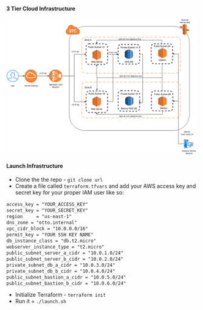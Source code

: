 #### 3 Tier Cloud Infrastructure 


![Infrastructure](static/infrastructure.png)


#### Launch Infrastructure

* Clone the the repo - `git clone url`
* Create a file called `terraform.tfvars` and add your AWS access key and secret key for your proper IAM user like so:

```
access_key = "YOUR_ACCESS_KEY"
secret_key = "YOUR_SECRET_KEY"
region     = "us-east-1"
dns_zone = "otto.internal"
vpc_cidr_block = "10.0.0.0/16"
permit_key = "YOUR SSH KEY NAME"
db_instance_class = "db.t2.micro"
webserver_instance_type = "t2.micro"
public_subnet_server_a_cidr = "10.0.1.0/24"
public_subnet_server_b_cidr = "10.0.2.0/24" 
private_subnet_db_a_cidr = "10.0.3.0/24"
private_subnet_db_b_cidr = "10.0.4.0/24"
public_subnet_bastion_a_cidr = "10.0.5.0/24"
public_subnet_bastion_b_cidr = "10.0.6.0/24"

```

* Initialize Terraform - `terraform init`
* Run it = `./launch.sh`